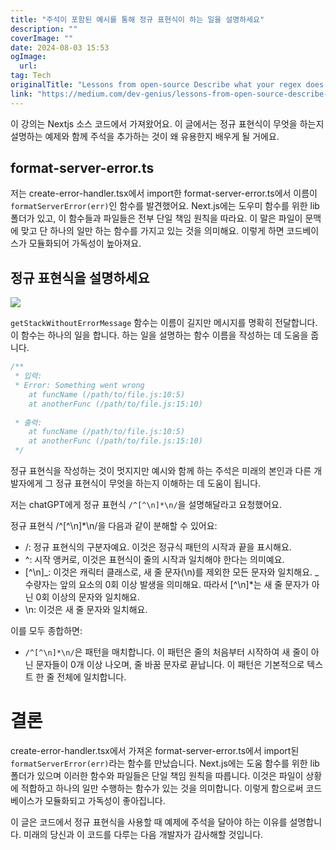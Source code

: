 ```yaml
---
title: "주석이 포함된 예시를 통해 정규 표현식이 하는 일을 설명하세요"
description: ""
coverImage: ""
date: 2024-08-03 15:53
ogImage: 
  url: 
tag: Tech
originalTitle: "Lessons from open-source Describe what your regex does with a commented example"
link: "https://medium.com/dev-genius/lessons-from-open-source-describe-what-your-regex-does-with-a-commented-example-fb5bfe8df777"
---
```




이 강의는 Nextjs 소스 코드에서 가져왔어요. 이 글에서는 정규 표현식이 무엇을 하는지 설명하는 예제와 함께 주석을 추가하는 것이 왜 유용한지 배우게 될 거에요.

## format-server-error.ts

저는 create-error-handler.tsx에서 import한 format-server-error.ts에서 이름이 `formatServerError(err)`인 함수를 발견했어요. Next.js에는 도우미 함수를 위한 lib 폴더가 있고, 이 함수들과 파일들은 전부 단일 책임 원칙을 따라요. 이 말은 파일이 문맥에 맞고 단 하나의 일만 하는 함수를 가지고 있는 것을 의미해요. 이렇게 하면 코드베이스가 모듈화되어 가독성이 높아져요.

## 정규 표현식을 설명하세요

<div class="content-ad"></div>

<img src="/assets/img/Lessonsfromopen-sourceDescribewhatyourregexdoeswithacommentedexample_0.png" />

`getStackWithoutErrorMessage` 함수는 이름이 길지만 메시지를 명확히 전달합니다. 이 함수는 하나의 일을 합니다. 하는 일을 설명하는 함수 이름을 작성하는 데 도움을 줍니다.

```js
/**
 * 입력:
 * Error: Something went wrong
    at funcName (/path/to/file.js:10:5)
    at anotherFunc (/path/to/file.js:15:10)
 
 * 출력:
    at funcName (/path/to/file.js:10:5)
    at anotherFunc (/path/to/file.js:15:10) 
 */
```

정규 표현식을 작성하는 것이 멋지지만 예시와 함께 하는 주석은 미래의 본인과 다른 개발자에게 그 정규 표현식이 무엇을 하는지 이해하는 데 도움이 됩니다.

<div class="content-ad"></div>

저는 chatGPT에게 정규 표현식 `/^[^\n]*\n/`을 설명해달라고 요청했어요.

정규 표현식 /^[^\n]\*\n/을 다음과 같이 분해할 수 있어요:

- /: 정규 표현식의 구분자예요. 이것은 정규식 패턴의 시작과 끝을 표시해요.
- ^: 시작 앵커로, 이것은 표현식이 줄의 시작과 일치해야 한다는 의미예요.
- [^\n]_: 이것은 캐릭터 클래스로, 새 줄 문자(\n)를 제외한 모든 문자와 일치해요. _ 수량자는 앞의 요소의 0회 이상 발생을 의미해요. 따라서 [^\n]\*는 새 줄 문자가 아닌 0회 이상의 문자와 일치해요.
- \n: 이것은 새 줄 문자와 일치해요.

이를 모두 종합하면:

<div class="content-ad"></div>

- `/^[^\n]*\n/`은 패턴을 매치합니다. 이 패턴은 줄의 처음부터 시작하여 새 줄이 아닌 문자들이 0개 이상 나오며, 줄 바꿈 문자로 끝납니다. 이 패턴은 기본적으로 텍스트 한 줄 전체에 일치합니다.

# 결론

create-error-handler.tsx에서 가져온 format-server-error.ts에서 import된 `formatServerError(err)`라는 함수를 만났습니다. Next.js에는 도움 함수를 위한 lib 폴더가 있으며 이러한 함수와 파일들은 단일 책임 원칙을 따릅니다. 이것은 파일이 상황에 적합하고 하나의 일만 수행하는 함수가 있는 것을 의미합니다. 이렇게 함으로써 코드베이스가 모듈화되고 가독성이 좋아집니다.

이 글은 코드에서 정규 표현식을 사용할 때 예제에 주석을 달아야 하는 이유를 설명합니다. 미래의 당신과 이 코드를 다루는 다음 개발자가 감사해할 것입니다.
